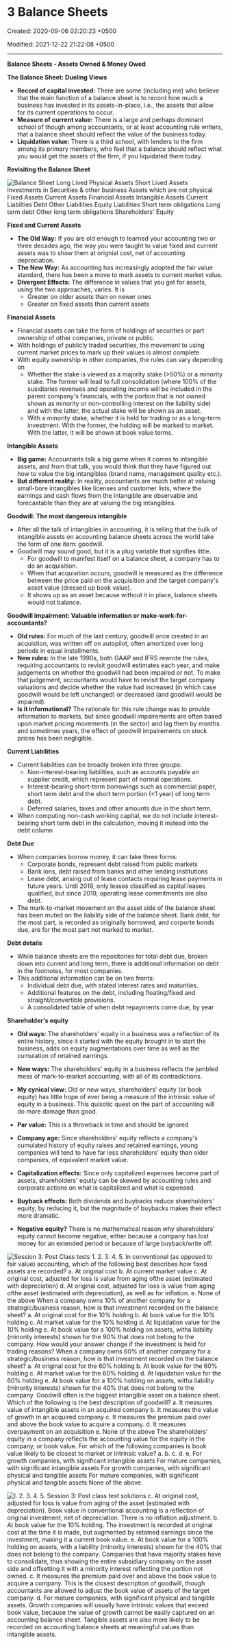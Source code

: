 # 3 Balance Sheets

Created: 2020-09-06 02:20:23 +0500

Modified: 2021-12-22 21:22:08 +0500

---

**Balance Sheets - Assets Owned & Money Owed**



**The Balance Sheet: Dueling Views**
-   **Record of capital invested:** There are some (including me) who believe that the main function of a balance sheet is to record how much a business has invested in its assets-in-place, i.e., the assets that allow for its current operations to occur.
-   **Measure of current value:** There is a large and perhaps dominant school of though among accountants, or at least accounting rule writers, that a balance sheet should reflect the value of the business today.
-   **Liquidation value:** There is a third school, with lenders to the firm among its primary members, who feel that a balance should reflect what you would get the assets of the firm, if you liquidated them today.



**Revisiting the Balance Sheet**

![Balance Sheet Long Lived Physical Assets Short Lived Assets Investments in Securities & other business Assets which are not physical Fixed Assets Current Assets Financial Assets Intangible Assets Current Liabilties Debt Other Liabilities Equity Liabilities Short term obligations Long term debt Other long term obligations Shareholders' Equity ](media/Accounting-for-Finance_3-Balance-Sheets-image1.jpg)



**Fixed and Current Assets**
-   **The Old Way:** If you are old enough to learned your accounting two or three decades ago, the way you were taught to value fixed and current assets was to show them at orignial cost, net of accounting depreciation.
-   **The New Way:** As accounting has increasingly adopted the fair value standard, there has been a move to mark assets to current market value.
-   **Divergent Effects:** The difference in values that you get for assets, using the two approaches, varies. It is
    -   Greater on older assets than on newer ones
    -   Greater on fixed assets than current assets



**Financial Assets**
-   Financial assets can take the form of holdings of securities or part ownership of other companies, private or public.
-   With holdings of publicly traded securities, the movement to using current market prices to mark up their values is almost complete
-   With equity ownership in other companies, the rules can vary depending on
    -   Whether the stake is viewed as a majority stake (>50%) or a minority stake. The former will lead to full consolidation (where 100% of the susidiaries revenues and operating income will be included in the parent company's financials, with the portion that is not owned shown as minority or non-controlling interest on the liability side) and with the latter, the actual stake will be shown as an asset.
    -   With a minority stake, whether it is held for trading or as a long-term investment. With the former, the holding will be marked to market. With the latter, it will be shown at book value terms.



**Intangible Assets**
-   **Big game:** Accountants talk a big game when it comes to intangible assets, and from that talk, you would think that they have figured out how to value the big intangibles (brand name, management quality etc.).
-   **But different reality:** In reality, accountants are much better at valuing small-bore intangibles like licenses and customer lists, where the earnings and cash flows from the intangible are observable and forecastable than they are at valuing the big intangibles.



**Goodwill: The most dangerous intangible**
-   After all the talk of intangibles in accounting, it is telling that the bulk of intangible assets on accounting balance sheets across the world take the form of one item: goodwill.
-   Goodwill may sound good, but it is a plug variable that signifies little.
    -   For goodwill to manifest itself on a balance sheet, a company has to do an acquisition.
    -   When that acquisition occurs, goodwill is measured as the difference between the price paid on the acquisition and the target company's asset value (dressed up book value).
    -   It shows up as an asset because without it in place, balance sheets would not balance.



**Goodwill impairment: Valuable information or make-work-for-accountants?**
-   **Old rules:** For much of the last century, goodwill once created in an acquistion, was written off on autopilot, often amortized over long periods in equal installments.
-   **New rules:** In the late 1990s, both GAAP and IFRS rewrote the rules, requiring accountants to revisit goodwill estimates each year, and make judgements on whether the goodwill had been impaired or not. To make that judgement, accountants would have to revisit the target company valuations and decide whether the value had increased (in which case goodwill would be left unchanged) or decreased (and goodwill would be impaired).
-   **Is it informational?** The rationale for this rule change was to provide information to markets, but since goodwill impairements are often based upon market pricing movements (in the sector) and lag them by months and sometimes years, the effect of goodwill impairements on stock prices has been negligible.



**Current Liabilities**
-   Current liabilities can be broadly broken into three groups:
    -   Non-interest-bearing liabilities, such as accounts payable an supplier credit, which represent part of normal operations.
    -   Interest-bearing short-term borrowings such as commercial paper, short term debt and the short term portion (<1 year) of long term debt.
    -   Deferred salaries, taxes and other amounts due in the short term.
-   When computing non-cash working capital, we do not include interest-bearing short term debt in the calculation, moving it instead into the debt column



**Debt Due**
-   When companies borrow money, it can take three forms:
    -   Corporate bonds, represent debt raised from public markets
    -   Bank lons, debt raised from banks and other lending institutions
    -   Lease debt, arising out of lease contacts requiring lease payments in future years. Until 2019, only leases classified as capital leases qualified, but since 2019, operating lease commitments are also debt.
-   The mark-to-market movement on the asset side of the balance sheet has been muted on the liability side of the balance sheet. Bank debt, for the most part, is recorded as originally borrowed, and corporte bonds due, are for the most part not marked to market.



**Debt details**
-   While balance sheets are the repositories for total debt due, broken down into current and long term, there is additional information on debt in the footnotes, for most companies.
-   This additional information can be on two fronts:
    -   Individual debt due, with stated interest rates and maturities.
    -   Additional features on the debt, including floating/fixed and straight/convertible provisions.
    -   A consolidated table of when debt repayments come due, by year



**Shareholder's equity**
-   **Old ways:** The shareholders' equity in a business was a reflection of its entire history, since it started with the equity brought in to start the business, adds on equity augmentations over time as well as the cumulation of retained earnings.
-   **New ways:** The shareholders' equity in a business reflects the jumbled mess of mark-to-market accounting, with all of its contradictions.
-   **My cynical view:** Old or new ways, shareholders' equity (or book equity) has little hope of ever being a measure of the intrinsic value of equity in a business. This quixotic quest on the part of accounting will do more damage than good.


-   **Par value:** This is a throwback in time and should be ignored
-   **Company age:** Since shareholders' equity reflects a company's cumulated history of equity raises and retained earnings, young companies will tend to have far less shareholders' equity than older companies, of equivalent market value.
-   **Capitalization effects:** Since only capitalized expenses become part of assets, shareholders' equity can be skewed by accounting rules and corporate actions on what is capitalized and what is expensed.
-   **Buyback effects:** Both dividends and buybacks reduce shareholders' equity, by reducing it, but the magnitude of buybacks makes their effect more dramatic.
-   **Negative equity?** There is no mathematical reason why shareholders' equity cannot become negative, either because a company has lost money for an extended period or because of large buyback/write off.



![Session 3: Post Class tests 1. 2. 3. 4. 5. In conventional (as opposed to fair value) accounting, which of the following best describes how fixed assets are recorded? a. At original cost b. At current market value c. At original cost, adjusted for loss is value from aging ofthe asset (estimated with depreciation) d. At original cost, adjusted for loss is value from aging ofthe asset (estimated with depreciation), as well as for inflation. e. None of the above When a company owns 10% of another company for a strategic/business reason, how is that investment recorded on the balance sheet? a. At original cost for the 10% holding b. At book value for the 10% holding c. At market value for the 10% holding d. At liquidation value for the 10% holding e. At book value for a 100% holding on assets, witha liability (minority interests) shown for the 90% that does not belong to the company. How would your answer change if the investment is held for trading reasons? When a company owns 60% of another company for a strategic/business reason, how is that investment recorded on the balance sheet? a. At original cost for the 60% holding b. At book value for the 60% holding c. At market value for the 60% holding d. At liquidation value for the 60% holding e. At book value for a 100% holding on assets, witha liability (minority interests) shown for the 40% that does not belong to the company. Goodwill often is the biggest intangible asset on a balance sheet. Which of the following is the best description of goodwill? a. It measures value of intangible assets in an acquired company b. It measures the value of growth in an acquired company c. It measures the premium paid over and above the book value to acquire a company. d. It measures overpayment on an acquisition e. None of the above The shareholders' equity in a company reflects the accounting value for the equity in the company, or book value. For which of the following companies is book value likely to be closest to market or intrinsic value? a. b. c. d. e. For growth companies, with significant intangible assets For mature companies, with significant intangible assets For growth companies, with significant physical and tangible assets For mature companies, with significant physical and tangible assets None of the above. ](media/Accounting-for-Finance_3-Balance-Sheets-image2.jpg)

![I. 2. 3. 4. 5. Session 3: Post class test solutions c. At original cost, adjusted for loss is value from aging of the asset (estimated with depreciation). Book value in conventional accounting is a reflection of original investment, net of depreciation. There is no inflation adjustment. b. At book value for the 10% holding. The investment is recorded at original cost at the time it is made, but augmented by retained earnings since the investment, making it a current book value. e. At book value for a 100% holding on assets, with a liability (minority interests) shown for the 40% that does not belong to the company. Companies that have majority stakes have to consolidate, thus showing the entire subsidiary company on the asset side and offsetting it with a minority interest reflecting the portion not owned. c. It measures the premium paid over and above the book value to acquire a company. This is the closest description of goodwill, though accountants are allowed to adjust the book value of assets of the target company. d. For mature companies, with significant physical and tangible assets. Growth companies will usually have intrinsic values that exceed book value, because the value of growth cannot be easily captured on an accounting balance sheet. Tangible assets are also more likely to be recorded on accounting balance sheets at meaningful values than intangible assets. ](media/Accounting-for-Finance_3-Balance-Sheets-image3.jpg)





